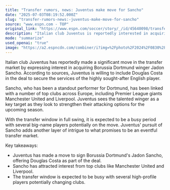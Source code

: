 ```yaml
---
title: "Transfer rumors, news: Juventus make move for Sancho"
date: "2025-07-03T08:19:52.000Z"
slug: "transfer-rumors-news:-juventus-make-move-for-sancho"
source: "www.espn.com - TOP"
original_link: "https://www.espn.com/soccer/story/_/id/45640098/transfer-rumors-news-juventus-make-move-sancho"
description: "Italian club Juventus is reportedly interested in acquiring Borussia Dortmund winger Jadon Sancho and is willing to include Douglas Costa in the deal. Sancho, who has been linked with other top clubs like Manchester United and Liverpool, is seen as a key target for Juventus to strengthen their attacking options. The transfer window is expected to be busy with big-name players potentially on the move, adding intrigue to the upcoming season."
mode: "summarize"
used_openai: "true"
image: "https://a2.espncdn.com/combiner/i?img=%2Fphoto%2F2024%2F0830%2Fr1379940_1296x729_16%2D9.jpg"
---
```


Italian club Juventus has reportedly made a significant move in the transfer market by expressing interest in acquiring Borussia Dortmund winger Jadon Sancho. According to sources, Juventus is willing to include Douglas Costa in the deal to secure the services of the highly sought-after English player.

Sancho, who has been a standout performer for Dortmund, has been linked with a number of top clubs across Europe, including Premier League giants Manchester United and Liverpool. Juventus sees the talented winger as a key target as they look to strengthen their attacking options for the upcoming season.

With the transfer window in full swing, it is expected to be a busy period with several big-name players potentially on the move. Juventus' pursuit of Sancho adds another layer of intrigue to what promises to be an eventful transfer market.

Key takeaways:
- Juventus has made a move to sign Borussia Dortmund's Jadon Sancho, offering Douglas Costa as part of the deal.
- Sancho has attracted interest from top clubs like Manchester United and Liverpool.
- The transfer window is expected to be busy with several high-profile players potentially changing clubs.